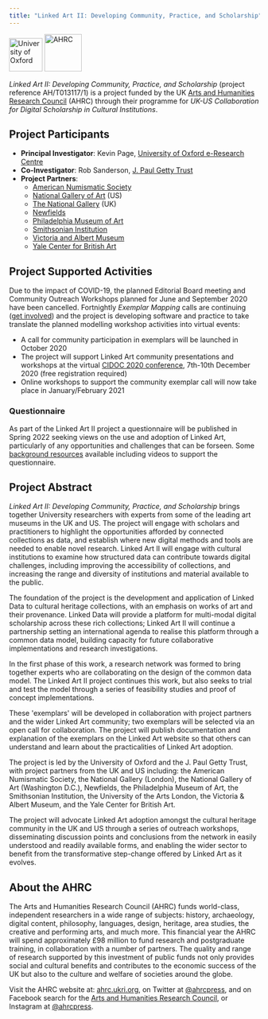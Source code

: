 ```yaml
---
title: "Linked Art II: Developing Community, Practice, and Scholarship"
---
```


<img src="/community/projects/researchnetwork/ox_brand1_rev_rect.gif" alt="University of Oxford" height="67" />       <img src="/community/projects/researchnetwork/UKRI_AHR_Council-Logo_Horiz-RGB.png" alt="AHRC" height="75" /> 


*Linked Art II: Developing Community, Practice, and Scholarship* (project reference AH/T013117/1) is a project funded by the UK [Arts and Humanities Research Council](https://ahrc.ukri.org/) (AHRC) through their programme for *UK-US Collaboration for Digital Scholarship in Cultural Institutions*.

## Project Participants

- **Principal Investigator**: Kevin Page, [University of Oxford e-Research Centre](https://www.oerc.ox.ac.uk/)
- **Co-Investigator**: Rob Sanderson, [J. Paul Getty Trust](https://www.getty.edu/)
- **Project Partners**:
    - [American Numismatic Society](http://numismatics.org/)
    - [National Gallery of Art](https://www.nga.gov/) (US)
    - [The National Gallery](https://www.nationalgallery.org.uk/) (UK)
    - [Newfields](https://discovernewfields.org/)
    - [Philadelphia Museum of Art](https://www.philamuseum.org/)
    - [Smithsonian Institution](https://www.si.edu/)
    - [Victoria and Albert Museum](https://www.vam.ac.uk/)
    - [Yale Center for British Art](https://britishart.yale.edu/)

## Project Supported Activities

Due to the impact of COVID-19, the planned Editorial Board meeting and Community Outreach Workshops planned for June and September 2020 have been cancelled. Fortnightly *Exemplar Mapping* calls are continuing ([get involved](/community/#get-involved)) and the project is developing software and practice to take translate the planned modelling workshop activities into virtual events:

- A call for community participation in exemplars will be launched in October 2020
- The project will support Linked Art community presentations and workshops at the virtual [CIDOC 2020 conference](https://cidoc.mahgeneve.news/en/home/), 7th-10th December 2020 (free registration required)
- Online workshops to support the community exemplar call will now take place in January/February 2021

### Questionnaire
As part of the Linked Art II project a questionnaire will be published in Spring 2022 seeking views on the use and adoption of Linked Art, particularly of any opportunities and challenges that can be forseen. Some [background resources](./questionnaire-background-resources/) available including videos to support the questionnaire.

## Project Abstract

*Linked Art II: Developing Community, Practice, and Scholarship* brings together University researchers with experts from some of the leading art museums in the UK and US. The project will engage with scholars and practitioners to highlight the opportunities afforded by connected collections as data, and establish where new digital methods and tools are needed to enable novel research. Linked Art II will engage with cultural institutions to examine how structured data can contribute towards digital challenges, including improving the accessibility of collections, and increasing the range and diversity of institutions and material available to the public.

The foundation of the project is the development and application of Linked Data to cultural heritage collections, with an emphasis on works of art and their provenance. Linked Data will provide a platform for multi-modal digital scholarship across these rich collections; Linked Art II will continue a partnership setting an international agenda to realise this platform through a common data model, building capacity for future collaborative implementations and research investigations.

In the first phase of this work, a research network was formed to bring together experts who are collaborating on the design of the common data model. The Linked Art II project continues this work, but also seeks to trial and test the model through a series of feasibility studies and proof of concept implementations.

These 'exemplars' will be developed in collaboration with project partners and the wider Linked Art community; two exemplars will be selected via an open call for collaboration. The project will publish documentation and explanation of the exemplars on the Linked Art website so that others can understand and learn about the practicalities of Linked Art adoption.

The project is led by the University of Oxford and the J. Paul Getty Trust, with project partners from the UK and US including: the American Numismatic Society, the National Gallery (London), the National Gallery of Art (Washington D.C.), Newfields, the Philadelphia Museum of Art, the Smithsonian Institution, the University of the Arts London, the Victoria & Albert Museum, and the Yale Center for British Art.

The project will advocate Linked Art adoption amongst the cultural heritage community in the UK and US through a series of outreach workshops, disseminating discussion points and conclusions from the network in easily understood and readily available forms, and enabling the wider sector to benefit from the transformative step-change offered by Linked Art as it evolves. 

## About the AHRC

The Arts and Humanities Research Council (AHRC) funds world-class, independent researchers in a wide range of subjects: history, archaeology, digital content, philosophy, languages, design, heritage, area studies, the creative and performing arts, and much more. This financial year the AHRC will spend approximately £98 million to fund research and postgraduate training, in collaboration with a number of partners. The quality and range of research supported by this investment of public funds not only provides social and cultural benefits and contributes to the economic success of the UK but also to the culture and welfare of societies around the globe.

Visit the AHRC website at: [ahrc.ukri.org](https://ahrc.ukri.org), on Twitter at [@ahrcpress](https://twitter.com/ahrcpress), and on Facebook search for the [Arts and Humanities Research Council](https://www.facebook.com/artsandhumanitiesresearchcouncil), or Instagram at [@ahrcpress](https://www.instagram.com/ahrcpress/).


